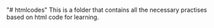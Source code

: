 "# htmlcodes" 
This is a folder that contains all the necessary practises based on html code for learning.
